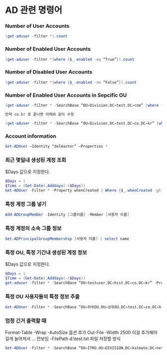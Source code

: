 # AD 관련 명령어

### Number of User Accounts

```powershell
(get-aduser -filter *).count
```

### Number of Enabled User Accounts

```powershell
(get-aduser -filter *|where {$_.enabled -eq “True”}).count
```

### Number of Disabled User Accounts

```powershell
(get-aduser -filter *|where {$_.enabled -ne “False”}).count
```

### Number of Enabled User Accounts in Sepcific OU
```powershell
(get-aduser -filter * -SearchBase “OU=Division,DC=test,DC=com” |where {$_.enabled -eq “True”}).count

만약 co.kr 로 끝나면 아래와 같이 수정

(get-aduser -filter * -SearchBase “OU=Division,DC=test,DC=co,DC=kr” |where {$_.enabled -eq “True”}).count
```


### Account information

```powershell
Get-ADUser –Identity “delmaster” –Properties *
```

### 최근 몇일내 생성된 계정 조회

$Days 값으로 지정한다.

```powershell
$Days = 1
$Time = (Get-Date).Adddays(-($Days))
Get-ADUser -Filter * -Property whenCreated | Where {$_.whenCreated -gt $Time} | ft Name, WhenCreated
```

### 특정 계정 그룹 넣기

```powershell
Add-ADGroupMember -Identity [그룹이름] -Member [사용자 이름]
```

### 특정 계정의 소속 그룹 정보

```powershell
Get-ADPrincipalGroupMembership [사용자 이름] | select name
```

### 특정 OU, 특정 기간내 생성된 계정 정보

$Days 값으로 지정한다.

```powershell
$Days = 1
$Time = (Get-Date).Adddays(-($Days))
get-aduser -filter * -SearchBase “OU=testuser,DC=hist,DC=co,DC=kr” -Property whenCreated | Where {$_.whenCreated -gt $Time} | ft Name, WhenCreated
```

### 특정 OU 사용자들의 특정 정보 추출

```powershell
Get-ADUser -Filter * -SearchBase “OU=하위OU,OU=상위OU,DC=test,DC=co,DC=kr” -Property * | ft MemberOf
```

### 엄청 긴거 출력할 때

Format-Table -Wrap -AutoSize 옵션 추가
Out-File -Width 2500 이걸 추가해야 길게 늘어져서 ... 안보임
-FilePath d:\test.txt 파일 저장할 방식

```powershell
Get-ADUser -Filter * -SearchBase “OU=ITRO,OU=DIVISION,DC=kalmate,DC=net” -Property * | Format-Table -Wrap -AutoSize Name, Description, title, EmailAddress, mail, EMailExternal, UserPrincipalName, CN, GivenName, sn, DisplayName, MemberOf, unicodePwd, ObjectGUID, CanonicalName, displayNamePrintable, DistinguishedName, extensionAttribute7, mailNickname, SamAccountName, targetAddress | Out-File -Width 2500 -FilePath d:\test.txt
```

